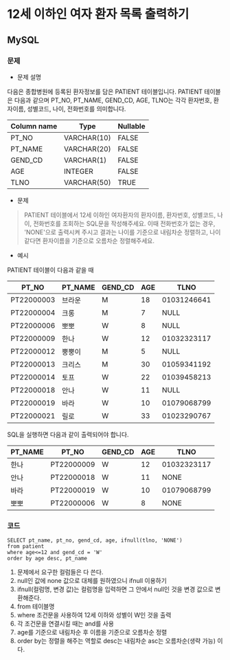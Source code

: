 # 12세 이하인 여자 환자 목록 출력하기
## MySQL
### 문제

- 문제 설명

다음은 종합병원에 등록된 환자정보를 담은 PATIENT 테이블입니다. PATIENT 테이블은 다음과 같으며 PT_NO, PT_NAME, GEND_CD, AGE, TLNO는 각각 환자번호, 환자이름, 성별코드, 나이, 전화번호를 의미합니다.

|Column name	|Type|	Nullable|
|-------------|-----|---------|
|PT_NO	|VARCHAR(10)|	FALSE
|PT_NAME	|VARCHAR(20)|	FALSE
|GEND_CD	|VARCHAR(1)|	FALSE
|AGE	|INTEGER	|FALSE
|TLNO	|VARCHAR(50)	|TRUE|

- 문제

> PATIENT 테이블에서 12세 이하인 여자환자의 환자이름, 환자번호, 성별코드, 나이, 전화번호를 조회하는 SQL문을 작성해주세요. 이때 전화번호가 없는 경우, 'NONE'으로 출력시켜 주시고 결과는 나이를 기준으로 내림차순 정렬하고, 나이 같다면 환자이름을 기준으로 오름차순 정렬해주세요.

- 예시

PATIENT 테이블이 다음과 같을 때

|PT_NO|	PT_NAME|	GEND_CD|	AGE|	TLNO
|-----|--------|------|-----|-----|
|PT22000003	|브라운	|M|	18|	01031246641
|PT22000004	|크롱	|M|	7	|NULL
|PT22000006	|뽀뽀	|W|	8	|NULL
|PT22000009	|한나	|W|	12	|01032323117
|PT22000012	|뿡뿡이	|M|	5	|NULL
|PT22000013	|크리스	|M|	30	|01059341192
|PT22000014	|토프	|W|	22	|01039458213
|PT22000018	|안나	|W|	11	|NULL
|PT22000019	|바라	|W|	10	|01079068799
|PT22000021|	릴로|	W	|33|	01023290767

SQL을 실행하면 다음과 같이 출력되어야 합니다.

|PT_NAME	|PT_NO|	GEND_CD	|AGE	|TLNO
|----------|------|---------|-----|------|
|한나|	PT22000009	|W|	12	|01032323117
|안나|	PT22000018	|W|	11	|NONE
|바라|	PT22000019	|W|	10	|01079068799
|뽀뽀|	PT22000006	|W|	8	|NONE

### 코드
```mysql
SELECT pt_name, pt_no, gend_cd, age, ifnull(tlno, 'NONE')
from patient
where age<=12 and gend_cd = 'W'
order by age desc, pt_name
```
1. 문제에서 요구한 컬럼들은 다 쓴다.
2. null인 값에 none 값으로 대체를 원하였으니 ifnull 이용하기
3. ifnull(컬럼명, 변경 값)는 컬럼명을 입력하면 그 안에서 null인 것을 변경 값으로 변환해준다.
4. from 테이블명
5. where 조건문을 사용하여 12세 이하와 성별이 W인 것을 출력
6. 각 조건문을 연결시킬 때는 and를 사용
7. age를 기준으로 내림차순 후 이름을 기준으로 오름차순 정렬
8. order by는 정렬을 해주는 역할로 desc는 내림차순 asc는 오름차순(생략 가능) 이다.